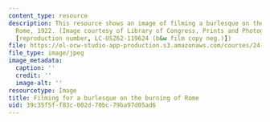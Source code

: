 ```yaml
---
content_type: resource
description: This resource shows an image of filming a burlesque on the burning of
  Rome, 1922. (Image courtesy of Library of Congress, Prints and Photographs Division
  [reproduction number, LC-USZ62-119624 (b&w film copy neg.)])
file: https://ol-ocw-studio-app-production.s3.amazonaws.com/courses/24-213-philosophy-of-film-fall-2004/39c35f5ff83c002d70bc79ba97d05ad6_chp_phil_film.jpg
file_type: image/jpeg
image_metadata:
  caption: ''
  credit: ''
  image-alt: ''
resourcetype: Image
title: Filming for a burlesque on the burning of Rome
uid: 39c35f5f-f83c-002d-70bc-79ba97d05ad6
---
```

